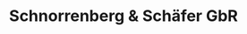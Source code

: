 ---
title: "Schnorrenberg & Schäfer GbR"
url: /wuppertal/schnorrenberg-und-schaefer-gbr/
shop: Autowerkstatt
---